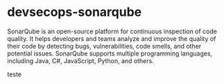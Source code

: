 # devsecops-sonarqube
SonarQube is an open-source platform for continuous inspection of code quality. It helps developers and teams analyze and improve the quality of their code by detecting bugs, vulnerabilities, code smells, and other potential issues. SonarQube supports multiple programming languages, including Java, C#, JavaScript, Python, and others.



teste
